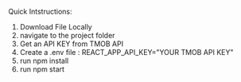 Quick Intstructions:

1. Download File Locally
2. navigate to the project folder
3. Get an API KEY from TMOB API
4. Create a .env file : REACT_APP_API_KEY="YOUR TMOB API KEY"
5. run npm install
6. run npm start
